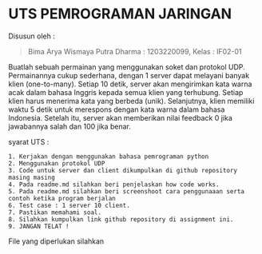 # UTS PEMROGRAMAN JARINGAN
Disusun oleh :
>Bima Arya Wismaya Putra Dharma : 1203220099, Kelas : IF02-01


Buatlah sebuah permainan yang menggunakan soket dan protokol UDP. Permainannya cukup sederhana, dengan 1 server dapat melayani banyak klien (one-to-many). Setiap 10 detik, server akan mengirimkan kata warna acak dalam bahasa Inggris kepada semua klien yang terhubung. Setiap klien harus menerima kata yang berbeda (unik). Selanjutnya, klien memiliki waktu 5 detik untuk merespons dengan kata warna dalam bahasa Indonesia. Setelah itu, server akan memberikan nilai feedback 0 jika jawabannya salah dan 100 jika benar.

syarat UTS :

    1. Kerjakan dengan menggunakan bahasa pemrograman python
    2. Menggunakan protokol UDP
    3. Code untuk server dan client dikumpulkan di github repository masing masing
    4. Pada readme.md silahkan beri penjelaskan how code works.
    5. Pada readme.md silahkan beri screenshoot cara penggunaaan serta contoh ketika program berjalan
    6. Test case : 1 server 10 client.
    7. Pastikan memahami soal.
    8. Silahkan kumpulkan link github repository di assignment ini.
    9. JANGAN TELAT !

File yang diperlukan
silahkan
